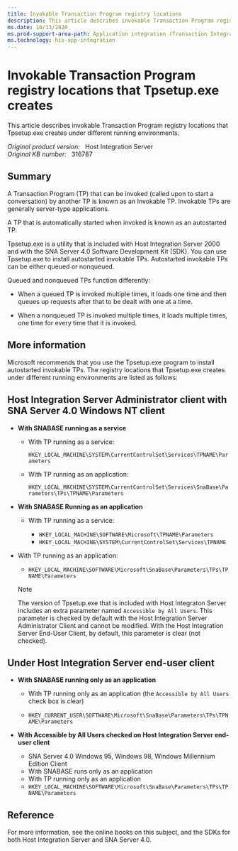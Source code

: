 ```yaml
---
title: Invokable Transaction Program registry locations
description: This article describes invokable Transaction Program registry locations that Tpsetup.exe creates under different running environments.
ms.date: 10/13/2020
ms.prod-support-area-path: Application integration (Transaction Integrator)
ms.technology: his-app-integration
---
```

# Invokable Transaction Program registry locations that Tpsetup.exe creates

This article describes invokable Transaction Program registry locations that Tpsetup.exe creates under different running environments.

_Original product version:_ &nbsp; Host Integration Server  
_Original KB number:_ &nbsp; 316787

## Summary

A Transaction Program (TP) that can be invoked (called upon to start a conversation) by another TP is known as an Invokable TP. Invokable TPs are generally server-type applications.

A TP that is automatically started when invoked is known as an autostarted TP.

Tpsetup.exe is a utility that is included with Host Integration Server 2000 and with the SNA Server 4.0 Software Development Kit (SDK). You can use Tpsetup.exe to install autostarted invokable TPs. Autostarted invokable TPs can be either queued or nonqueued.

Queued and nonqueued TPs function differently:

- When a queued TP is invoked multiple times, it loads one time and then queues up requests after that to be dealt with one at a time.

- When a nonqueued TP is invoked multiple times, it loads multiple times, one time for every time that it is invoked.

## More information

Microsoft recommends that you use the Tpsetup.exe program to install autostarted invokable TPs. The registry locations that Tpsetup.exe creates under different running environments are listed as follows:

## Host Integration Server Administrator client with SNA Server 4.0 Windows NT client

- **With SNABASE running as a service**

  - With TP running as a service:

      `HKEY_LOCAL_MACHINE\SYSTEM\CurrentControlSet\Services\TPNAME\Parameters`

  - With TP running as an application:

       `HKEY_LOCAL_MACHINE\SYSTEM\CurrentControlSet\Services\SnaBase\Parameters\TPs\TPNAME\Parameters`

- **With SNABASE Running as an application**

  - With TP running as a service:

    - `HKEY_LOCAL_MACHINE\SOFTWARE\Microsoft\TPNAME\Parameters`
    - `HKEY_LOCAL_MACHINE\SYSTEM\CurrentControlSet\Services\TPNAME`

- With TP running as an application:

  - `HKEY_LOCAL_MACHINE\SOFTWARE\Microsoft\SnaBase\Parameters\TPs\TPNAME\Parameters`

  > [!NOTE]
  > The version of Tpsetup.exe that is included with Host Integraton Server includes an extra parameter named `Accessible by All Users`. This parameter is checked by default with the Host Integration Server Administrator Client and cannot be modified. With the Host Integration Server End-User Client, by default, this parameter is clear (not checked).

## Under Host Integration Server end-user client

- **With SNABASE running only as an application**

  - With TP running only as an application (the `Accessible by All Users` check box is clear)

  - `HKEY_CURRENT_USER\SOFTWARE\Microsoft\SnaBase\Parameters\TPs\TPNAME\Parameters`

- **With Accessible by All Users checked on Host Integration Server end-user client**

  - SNA Server 4.0 Windows 95, Windows 98, Windows Millennium Edition Client
  - With SNABASE runs only as an application
  - With TP running only as an application
  - `HKEY_LOCAL_MACHINE\SOFTWARE\Microsoft\SnaBase\Parameters\TPs\TPNAME\Parameters`

## Reference

For more information, see the online books on this subject, and the SDKs for both Host Integration Server and SNA Server 4.0.
